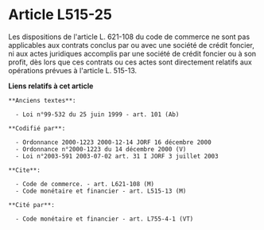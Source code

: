 # Article L515-25

Les dispositions de l'article L. 621-108 du code de commerce ne sont pas applicables aux contrats conclus par ou avec une
société de crédit foncier, ni aux actes juridiques accomplis par une société de crédit foncier ou à son profit, dès lors que
ces contrats ou ces actes sont directement relatifs aux opérations prévues à l'article L. 515-13.

**Liens relatifs à cet article**

	**Anciens textes**:

	  - Loi n°99-532 du 25 juin 1999 - art. 101 (Ab)

	**Codifié par**:

	  - Ordonnance 2000-1223 2000-12-14 JORF 16 décembre 2000
	  - Ordonnance n°2000-1223 du 14 décembre 2000 (V)
	  - Loi n°2003-591 2003-07-02 art. 31 I JORF 3 juillet 2003

	**Cite**:

	  - Code de commerce. - art. L621-108 (M)
	  - Code monétaire et financier - art. L515-13 (M)

	**Cité par**:

	  - Code monétaire et financier - art. L755-4-1 (VT)

